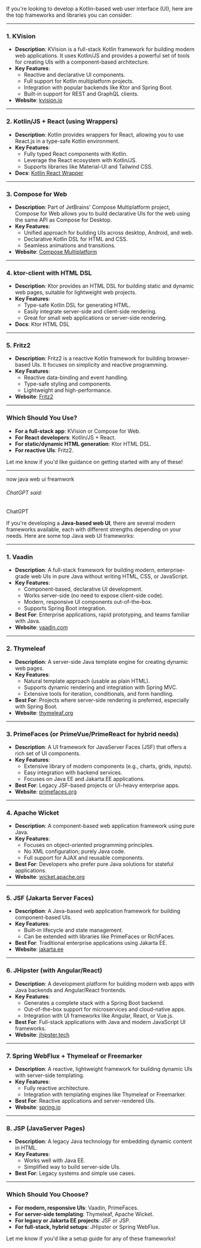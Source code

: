 If you're looking to develop a Kotlin-based web user interface (UI), here are the top frameworks and libraries you can consider:

---

### 1. **KVision**

- **Description**: KVision is a full-stack Kotlin framework for building modern web applications. It uses Kotlin/JS and provides a powerful set of tools for creating UIs with a component-based architecture.
- **Key Features**:
    - Reactive and declarative UI components.
    - Full support for Kotlin multiplatform projects.
    - Integration with popular backends like Ktor and Spring Boot.
    - Built-in support for REST and GraphQL clients.
- **Website**: [kvision.io](https://kvision.io/)

---

### 2. **Kotlin/JS + React (using Wrappers)**

- **Description**: Kotlin provides wrappers for React, allowing you to use React.js in a type-safe Kotlin environment.
- **Key Features**:
    - Fully typed React components with Kotlin.
    - Leverage the React ecosystem with Kotlin/JS.
    - Supports libraries like Material-UI and Tailwind CSS.
- **Docs**: [Kotlin React Wrapper](https://github.com/JetBrains/kotlin-wrappers)

---

### 3. **Compose for Web**

- **Description**: Part of JetBrains' Compose Multiplatform project, Compose for Web allows you to build declarative UIs for the web using the same API as Compose for Desktop.
- **Key Features**:
    - Unified approach for building UIs across desktop, Android, and web.
    - Declarative Kotlin DSL for HTML and CSS.
    - Seamless animations and transitions.
- **Website**: [Compose Multiplatform](https://github.com/JetBrains/compose-multiplatform)

---

### 4. **ktor-client with HTML DSL**

- **Description**: Ktor provides an HTML DSL for building static and dynamic web pages, suitable for lightweight web projects.
- **Key Features**:
    - Type-safe Kotlin DSL for generating HTML.
    - Easily integrate server-side and client-side rendering.
    - Great for small web applications or server-side rendering.
- **Docs**: Ktor HTML DSL

---

### 5. **Fritz2**

- **Description**: Fritz2 is a reactive Kotlin framework for building browser-based UIs. It focuses on simplicity and reactive programming.
- **Key Features**:
    - Reactive data-binding and event handling.
    - Type-safe styling and components.
    - Lightweight and high-performance.
- **Website**: [Fritz2](https://www.fritz2.dev/)

---

### Which Should You Use?

- **For a full-stack app**: KVision or Compose for Web.
- **For React developers**: Kotlin/JS + React.
- **For static/dynamic HTML generation**: Ktor HTML DSL.
- **For reactive UIs**: Fritz2.

Let me know if you'd like guidance on getting started with any of these!




---
now java web ui freamwork

###### ChatGPT said:

ChatGPT

If you're developing a **Java-based web UI**, there are several modern frameworks available, each with different strengths depending on your needs. Here are some top Java web UI frameworks:

---

### 1. **Vaadin**

- **Description**: A full-stack framework for building modern, enterprise-grade web UIs in pure Java without writing HTML, CSS, or JavaScript.
- **Key Features**:
    - Component-based, declarative UI development.
    - Works server-side (no need to expose client-side code).
    - Modern, responsive UI components out-of-the-box.
    - Supports Spring Boot integration.
- **Best For**: Enterprise applications, rapid prototyping, and teams familiar with Java.
- **Website**: [vaadin.com](https://vaadin.com/)

---

### 2. **Thymeleaf**

- **Description**: A server-side Java template engine for creating dynamic web pages.
- **Key Features**:
    - Natural template approach (usable as plain HTML).
    - Supports dynamic rendering and integration with Spring MVC.
    - Extensive tools for iteration, conditionals, and form handling.
- **Best For**: Projects where server-side rendering is preferred, especially with Spring Boot.
- **Website**: [thymeleaf.org](https://www.thymeleaf.org/)

---

### 3. **PrimeFaces (or PrimeVue/PrimeReact for hybrid needs)**

- **Description**: A UI framework for JavaServer Faces (JSF) that offers a rich set of UI components.
- **Key Features**:
    - Extensive library of modern components (e.g., charts, grids, inputs).
    - Easy integration with backend services.
    - Focuses on Java EE and Jakarta EE applications.
- **Best For**: Legacy JSF-based projects or UI-heavy enterprise apps.
- **Website**: [primefaces.org](https://www.primefaces.org/)

---

### 4. **Apache Wicket**

- **Description**: A component-based web application framework using pure Java.
- **Key Features**:
    - Focuses on object-oriented programming principles.
    - No XML configuration; purely Java code.
    - Full support for AJAX and reusable components.
- **Best For**: Developers who prefer pure Java solutions for stateful applications.
- **Website**: [wicket.apache.org](https://wicket.apache.org/)

---

### 5. **JSF (Jakarta Server Faces)**

- **Description**: A Java-based web application framework for building component-based UIs.
- **Key Features**:
    - Built-in lifecycle and state management.
    - Can be extended with libraries like PrimeFaces or RichFaces.
- **Best For**: Traditional enterprise applications using Jakarta EE.
- **Website**: [jakarta.ee](https://jakarta.ee/)

---

### 6. **JHipster (with Angular/React)**

- **Description**: A development platform for building modern web apps with Java backends and Angular/React frontends.
- **Key Features**:
    - Generates a complete stack with a Spring Boot backend.
    - Out-of-the-box support for microservices and cloud-native apps.
    - Integration with UI frameworks like Angular, React, or Vue.js.
- **Best For**: Full-stack applications with Java and modern JavaScript UI frameworks.
- **Website**: [jhipster.tech](https://www.jhipster.tech/)

---

### 7. **Spring WebFlux + Thymeleaf or Freemarker**

- **Description**: A reactive, lightweight framework for building dynamic UIs with server-side templating.
- **Key Features**:
    - Fully reactive architecture.
    - Integration with templating engines like Thymeleaf or Freemarker.
- **Best For**: Reactive applications and server-rendered UIs.
- **Website**: [spring.io](https://spring.io/)

---

### 8. **JSP (JavaServer Pages)**

- **Description**: A legacy Java technology for embedding dynamic content in HTML.
- **Key Features**:
    - Works well with Java EE.
    - Simplified way to build server-side UIs.
- **Best For**: Legacy systems and simple use cases.

---

### Which Should You Choose?

- **For modern, responsive UIs**: Vaadin, PrimeFaces.
- **For server-side templating**: Thymeleaf, Apache Wicket.
- **For legacy or Jakarta EE projects**: JSF or JSP.
- **For full-stack, hybrid setups**: JHipster or Spring WebFlux.

Let me know if you'd like a setup guide for any of these frameworks!